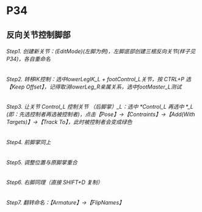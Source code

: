 # P34

## 反向关节控制脚部

###### Step1. 创建新关节：(EditMode)(左脚为例)，左脚底部创建三根反向关节(样子见P34)，各自重命名

###### Step2. 转移IK控制：选中lowerLegIK_L + footControl_L关节，按 CTRL+P 选 【Keep Offset】，记得取消lowerLeg_R亲属关系，选中footMaster_L测试

###### Step3. 让关节 *Control_L 控制关节 （后脚掌）*_L：选中 *Control_L 再选中 *_L (即：先选控制者再选被控制者)，点击【Pose】->【Contraints】->【Add(With Targets)】->【Track To】，此时被控制者会变成绿色

###### Step4. 前脚掌同上

###### Step5. 调整位置与原脚掌重合

###### Step6. 右脚同理（直接 SHIFT+D 复制）

###### Step7. 翻转命名：【Armature】->【FlipNames】
